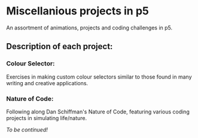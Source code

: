 # Miscellanious projects in p5
An assortment of animations, projects and coding challenges in p5.

## Description of each project:

### Colour Selector:

Exercises in making custom colour selectors similar to those found in many writing and creative applications.

### Nature of Code:

Following along Dan Schiffman's Nature of Code, featuring various coding projects in simulating life/nature.

*To be continued!*
